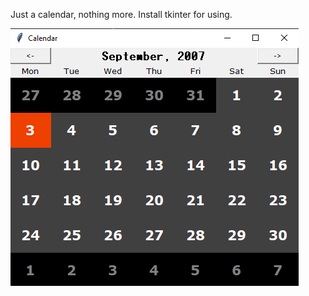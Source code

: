 Just a calendar, nothing more. Install tkinter for using.

![schem.png](https://github.com/Kir2702/myScreenshots/blob/main/calendar.png)
